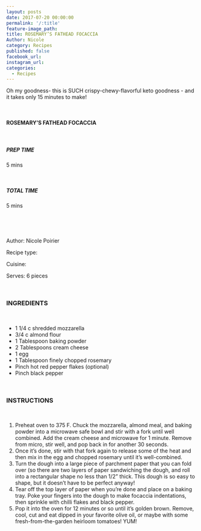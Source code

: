 ```yaml
---
layout: posts
date: 2017-07-20 00:00:00
permalink: '/:title'
feature-image_path:
title: ROSEMARY’S FATHEAD FOCACCIA
Author: Nicole
category: Recipes
published: false
facebook_url:
instagram_url:
categories:
  - Recipes
---
```


Oh my goodness- this is SUCH crispy-chewy-flavorful keto goodness - and it takes only 15 minutes to make!

&nbsp;

#### ROSEMARY’S FATHEAD FOCACCIA

&nbsp;

##### PREP TIME

5 mins

&nbsp;

##### TOTAL TIME

5 mins

&nbsp;

&nbsp;

Author: Nicole Poirier

Recipe type:&nbsp;

Cuisine:&nbsp;

Serves: 6 pieces

&nbsp;

### INGREDIENTS

&nbsp;

* 1 1/4 c shredded mozzarella
* 3/4 c almond flour
* 1 Tablespoon baking powder
* 2 Tablespoons cream cheese
* 1 egg
* 1 Tablespoon finely chopped rosemary
* Pinch hot red pepper flakes (optional)
* Pinch black pepper

&nbsp;

### INSTRUCTIONS

&nbsp;

1. Preheat oven to 375 F. Chuck the mozzarella, almond meal, and baking powder into a microwave safe bowl and stir with a fork until well combined. Add the cream cheese and microwave for 1 minute. Remove from micro, stir well, and pop back in for another 30 seconds.
2. Once it’s done, stir with that fork again to release some of the heat and then mix in the egg and chopped rosemary until it’s well-combined.
3. Turn the dough into a large piece of parchment paper that you can fold over (so there are two layers of paper sandwiching the dough, and roll into a rectangular shape no less than 1/2” thick. This dough is so easy to shape, but it doesn’t have to be perfect anyway!
4. Tear off the top layer of paper when you’re done and place on a baking tray. Poke your fingers into the dough to make focaccia indentations, then sprinkle with chilli flakes and black pepper.&nbsp;
5. Pop it into the oven for 12 minutes or so until it’s golden brown. Remove, cool, cut and eat dipped in your favorite olive oil, or maybe with some fresh-from-the-garden heirloom tomatoes! YUM!&nbsp;